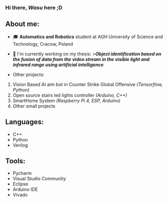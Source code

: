 ### Hi there, *Wasu* here ;D

## About me:
 - 🎓 **Automatics and Robotics** student at AGH University of Science and Technology, Cracow, Poland
 - 📝 I'm currently working on my thesis: >***Object identification based on the fusion of data from the video stream in the visible light and infrared range using artificial intelligence***
 
 - Other projects:
 1) Vision Based AI aim bot in Counter Strike Global Offensive *(Tensorflow, Python)*
 2) Open source stairs led lights controller *(Arduino, C++)*
 3) SmartHome System *(Raspberry Pi 4, ESP, Arduino)*
 4) Other small projects
 
 ## Languages:
 * C++
 * Python
 * Verilog
 
 ## Tools:
 * Pycharm
 * Visual Studio Community
 * Eclipse
 * Arduino IDE
 * Vivado
 
